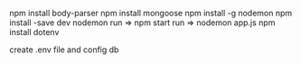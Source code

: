 npm install body-parser
npm install mongoose
npm install -g nodemon
npm install -save dev nodemon
run => npm start
run => nodemon app.js
npm install dotenv

create .env file and config db


